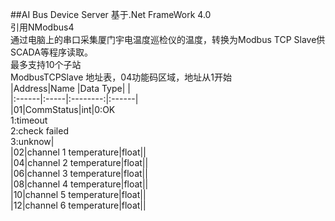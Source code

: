 ﻿
##AI Bus Device Server
 基于.Net FrameWork 4.0  
 引用NModbus4  
 通过电脑上的串口采集厦门宇电温度巡检仪的温度，转换为Modbus TCP Slave供SCADA等程序读取。  
 最多支持10个子站  
 ModbusTCPSlave 地址表，04功能码区域，地址从1开始  
 |Address|Name  |Data Type|       |  
 |:------|:-----|:--------:|:------|  
 |01|CommStatus|int|0:OK  <br>1:timeout <br>2:check failed  <br>3:unknow|  
 |02|channel 1 temperature|float||  
 |04|channel 2 temperature|float||  
 |06|channel 3 temperature|float||  
 |08|channel 4 temperature|float||  
 |10|channel 5 temperature|float||  
 |12|channel 6 temperature|float||  
 